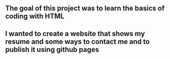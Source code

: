 ## The goal of this project was to learn the basics of coding with HTML

## I wanted to create a website that shows my resume and some ways to contact me and to publish it using github pages
